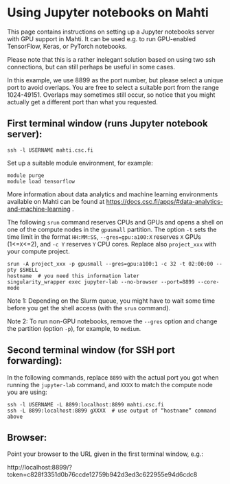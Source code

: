 # Using Jupyter notebooks on Mahti

This page contains instructions on setting up a Jupyter notebooks server with GPU support in Mahti. It can be used e.g. to run GPU-enabled TensorFlow, Keras, or PyTorch notebooks.

Please note that this is a rather inelegant solution based on using two ssh connections, but can still perhaps be useful in some cases.

In this example, we use 8899 as the port number, but please select a unique port to avoid overlaps.  You are free to select a suitable port from the range 1024-49151.  Overlaps may sometimes still occur, so notice that you might actually get a different port than what you requested.

## First terminal window (runs Jupyter notebook server):

    ssh -l USERNAME mahti.csc.fi

Set up a suitable module environment, for example:

    module purge
    module load tensorflow

More information about data analytics and machine learning environments available on Mahti can be found at https://docs.csc.fi/apps/#data-analytics-and-machine-learning .

The following `srun` command reserves CPUs and GPUs and opens a shell on one of the compute nodes in the `gpusmall` partition.  The option `-t` sets the time limit in the format `HH:MM:SS`, `--gres=gpu:a100:X` reserves `X` GPUs (1<=`X`<=2), and `-c Y` reserves `Y` CPU cores. Replace also `project_xxx` with your compute project.

    srun -A project_xxx -p gpusmall --gres=gpu:a100:1 -c 32 -t 02:00:00 --pty $SHELL
    hostname  # you need this information later
    singularity_wrapper exec jupyter-lab --no-browser --port=8899 --core-mode
    
Note 1: Depending on the Slurm queue, you might have to wait some time before you get the shell access (with the `srun` command). 

Note 2: To run non-GPU notebooks, remove the `--gres` option and change the partition (option `-p`), for example, to `medium`.

## Second terminal window (for SSH port forwarding):

In the following commands, replace `8899` with the actual port you got when running the `jupyter-lab` command, and `XXXX` to match the compute node you are using:

    ssh -l USERNAME -L 8899:localhost:8899 mahti.csc.fi
    ssh -L 8899:localhost:8899 gXXXX  # use output of “hostname” command above

## Browser:

Point your browser to the URL given in the first terminal window, e.g.:

http://localhost:8899/?token=c828f3351d0b76ccde12759b942d3ed3c622955e94d6cdc8

